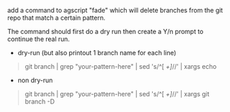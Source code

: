 add a command to agscript "fade" which will delete branches from the git repo that match a certain pattern. 

The command should first do a dry run then create a Y/n prompt to continue the real run.

- dry-run (but also printout 1 branch name for each line)
> git branch | grep "your-pattern-here" | sed 's/^[ *+]*//' | xargs echo

- non dry-run
> git branch | grep "your-pattern-here" | sed 's/^[ *+]*//' | xargs git branch -D